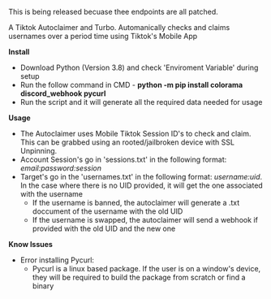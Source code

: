 This is being released becuase thee endpoints are all patched.

A Tiktok Autoclaimer and Turbo. Automanically checks and claims usernames over a period time using Tiktok's Mobile App

**Install**
* Download Python (Version 3.8) and check 'Enviroment Variable' during setup
* Run the follow command in CMD - **python -m pip install colorama discord_webhook pycurl**
* Run the script and it will generate all the required data needed for usage

**Usage**
* The Autoclaimer uses Mobile Tiktok Session ID's to check and claim. This can be grabbed using an rooted/jailbroken device with SSL Unpinning.
* Account Session's go in 'sessions.txt' in the following format: *email:password:session*
* Target's go in the 'usernames.txt' in the following format: *username:uid*. In the case where there is no UID provided, it will get the one associated with the username
    * If the username is banned, the autoclaimer will generate a .txt doccument of the username with the old UID  
    * If the username is swapped, the autoclaimer will send a webhook if provided with the old UID and the new one

**Know Issues**
* Error installing Pycurl:
    * Pycurl is a linux based package. If the user is on a window's device, they will be required to build the package from scratch or find a binary
